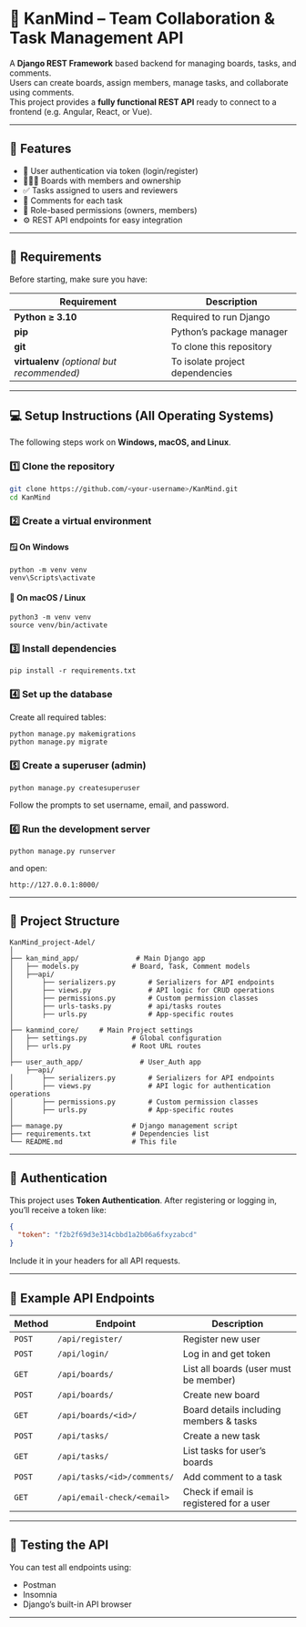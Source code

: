 # 🧠 KanMind – Team Collaboration & Task Management API

A **Django REST Framework** based backend for managing boards, tasks, and comments.  
Users can create boards, assign members, manage tasks, and collaborate using comments.  
This project provides a **fully functional REST API** ready to connect to a frontend (e.g. Angular, React, or Vue).

---

## 🚀 Features
- 🔐 User authentication via token (login/register)
- 🧑‍🤝‍🧑 Boards with members and ownership
- ✅ Tasks assigned to users and reviewers
- 💬 Comments for each task
- 🧩 Role-based permissions (owners, members)
- ⚙️ REST API endpoints for easy integration

---

## 🧰 Requirements

Before starting, make sure you have:

| Requirement | Description |
|--------------|-------------|
| **Python ≥ 3.10** | Required to run Django |
| **pip** | Python’s package manager |
| **git** | To clone this repository |
| **virtualenv** *(optional but recommended)* | To isolate project dependencies |

---

## 💻 Setup Instructions (All Operating Systems)

The following steps work on **Windows, macOS, and Linux**.

### 1️⃣ Clone the repository
```bash
git clone https://github.com/<your-username>/KanMind.git
cd KanMind
```

### 2️⃣ Create a virtual environment
#### 🪟 On Windows
```
python -m venv venv
venv\Scripts\activate
```
#### 🍎 On macOS / Linux
```
python3 -m venv venv
source venv/bin/activate
```

### 3️⃣ Install dependencies
```
pip install -r requirements.txt
```

### 4️⃣ Set up the database
Create all required tables:
```
python manage.py makemigrations
python manage.py migrate

```

### 5️⃣ Create a superuser (admin)
```
python manage.py createsuperuser
```
Follow the prompts to set username, email, and password.


### 6️⃣ Run the development server
```
python manage.py runserver
```
and open: 
```
http://127.0.0.1:8000/
```
---

## 🧩 Project Structure
```
KanMind_project-Adel/
│
├── kan_mind_app/              # Main Django app
│   ├── models.py             # Board, Task, Comment models
│   ├──api/
│       ├── serializers.py        # Serializers for API endpoints
│       ├── views.py              # API logic for CRUD operations
│       ├── permissions.py        # Custom permission classes
│       ├── urls-tasks.py         # api/tasks routes
│       ├── urls.py               # App-specific routes
│
├── kanmind_core/     # Main Project settings
│   ├── settings.py           # Global configuration
│   ├── urls.py               # Root URL routes
│
├── user_auth_app/              # User_Auth app
    ├──api/
│       ├── serializers.py        # Serializers for API endpoints
│       ├── views.py              # API logic for authentication operations
│       ├── permissions.py        # Custom permission classes
│       ├── urls.py               # App-specific routes
│
├── manage.py                 # Django management script
├── requirements.txt          # Dependencies list
└── README.md                 # This file

```
---

## 🔑 Authentication
This project uses **Token Authentication**.
After registering or logging in, you’ll receive a token like:
``` json
{
  "token": "f2b2f69d3e314cbbd1a2b06a6fxyzabcd"
}
```
Include it in your headers for all API requests.

---

## 🔗 Example API Endpoints

| Method | Endpoint                    | Description                             |
| ------ | --------------------------- | --------------------------------------- |
| `POST` | `/api/register/`            | Register new user                       |
| `POST` | `/api/login/`               | Log in and get token                    |
| `GET`  | `/api/boards/`              | List all boards (user must be member)   |
| `POST` | `/api/boards/`              | Create new board                        |
| `GET`  | `/api/boards/<id>/`         | Board details including members & tasks |
| `POST` | `/api/tasks/`               | Create a new task                       |
| `GET`  | `/api/tasks/`               | List tasks for user’s boards            |
| `POST` | `/api/tasks/<id>/comments/` | Add comment to a task                   |
| `GET`  | `/api/email-check/<email>`  | Check if email is registered for a user |


---

## 🧪 Testing the API

You can test all endpoints using:
- Postman
- Insomnia
- Django’s built-in API browser

---
